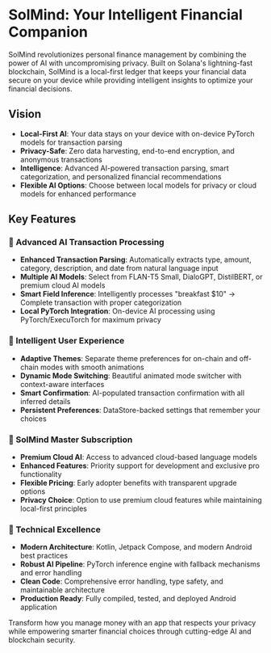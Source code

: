 # SolMind: Your Intelligent Financial Companion

SolMind revolutionizes personal finance management by combining the power of AI with uncompromising privacy. Built on Solana's lightning-fast blockchain, SolMind is a local-first ledger that keeps your financial data secure on your device while providing intelligent insights to optimize your financial decisions.

## Vision

- **Local-First AI**: Your data stays on your device with on-device PyTorch models for transaction parsing
- **Privacy-Safe**: Zero data harvesting, end-to-end encryption, and anonymous transactions  
- **Intelligence**: Advanced AI-powered transaction parsing, smart categorization, and personalized financial recommendations
- **Flexible AI Options**: Choose between local models for privacy or cloud models for enhanced performance

## Key Features

### 🧠 Advanced AI Transaction Processing
- **Enhanced Transaction Parsing**: Automatically extracts type, amount, category, description, and date from natural language input
- **Multiple AI Models**: Select from FLAN-T5 Small, DialoGPT, DistilBERT, or premium cloud AI models
- **Smart Field Inference**: Intelligently processes "breakfast $10" → Complete transaction with proper categorization
- **Local PyTorch Integration**: On-device AI processing using PyTorch/ExecuTorch for maximum privacy

### 🎨 Intelligent User Experience  
- **Adaptive Themes**: Separate theme preferences for on-chain and off-chain modes with smooth animations
- **Dynamic Mode Switching**: Beautiful animated mode switcher with context-aware interfaces
- **Smart Confirmation**: AI-populated transaction confirmation with all inferred details
- **Persistent Preferences**: DataStore-backed settings that remember your choices

### 💎 SolMind Master Subscription
- **Premium Cloud AI**: Access to advanced cloud-based language models
- **Enhanced Features**: Priority support for development and exclusive pro functionality
- **Flexible Pricing**: Early adopter benefits with transparent upgrade options
- **Privacy Choice**: Option to use premium cloud features while maintaining local-first principles

### 🔧 Technical Excellence
- **Modern Architecture**: Kotlin, Jetpack Compose, and modern Android best practices
- **Robust AI Pipeline**: PyTorch inference engine with fallback mechanisms and error handling
- **Clean Code**: Comprehensive error handling, type safety, and maintainable architecture
- **Production Ready**: Fully compiled, tested, and deployed Android application

Transform how you manage money with an app that respects your privacy while empowering smarter financial choices through cutting-edge AI and blockchain security.